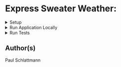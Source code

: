 # Express Sweater Weather:

<details>
           <summary> Setup </summary>
           <p>
                      
- Determine postgres username in CLI with ```$ psql```

- Update /config/config.json with

|Provided      | Fill With    |
|------------- | -------------
|"dialect":    | "postgres"   |
|"username":   | "<your_username>"|



- ```$ npx sequelize db:create```

- ```$ npx sequelize db:migrate```
</p>
</details>

<details>
<summary> Run Application Locally </summary>
<p>

```npm start``` 
</p>
</details>

<details>
<summary> Run Tests </summary>
<p>
           
```npm test```
</p>
</details>

## Author(s)

Paul Schlattmann

